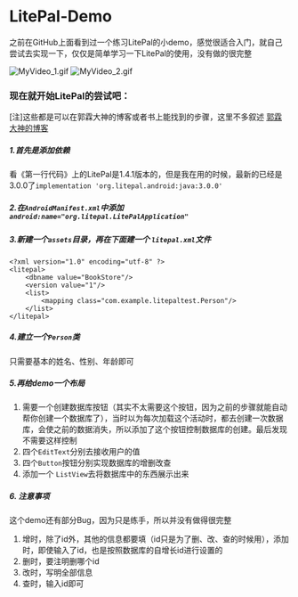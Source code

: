 # LitePal-Demo
之前在GitHub上面看到过一个练习LitePal的小demo，感觉很适合入门，就自己尝试去实现一下，仅仅是简单学习一下LitePal的使用，没有做的很完整

![MyVideo_1.gif](https://upload-images.jianshu.io/upload_images/15748212-7b2b1d7d4fecf383.gif?imageMogr2/auto-orient/strip)
![MyVideo_2.gif](https://upload-images.jianshu.io/upload_images/15748212-15e620faceb4de50.gif?imageMogr2/auto-orient/strip)


### 现在就开始LitePal的尝试吧：
[注]这些都是可以在郭霖大神的博客或者书上能找到的步骤，这里不多叙述
[郭霖大神的博客](https://blog.csdn.net/guolin_blog/article/details/38556989)
##### 1.首先是添加依赖
看《第一行代码》上的LitePal是1.4.1版本的，但是我在用的时候，最新的已经是3.0.0了`implementation 'org.litepal.android:java:3.0.0'`
##### 2.在`AndroidManifest.xml`中添加`android:name="org.litepal.LitePalApplication"`
##### 3.新建一个`assets`目录，再在下面建一个 `litepal.xml`文件
```
<?xml version="1.0" encoding="utf-8" ?>
<litepal>
    <dbname value="BookStore"/>
    <version value="1"/>
    <list>
        <mapping class="com.example.litepaltest.Person"/>
    </list>
</litepal>
```
##### 4.建立一个`Person`类
只需要基本的姓名、性别、年龄即可
##### 5.再给demo一个布局
1. 需要一个创建数据库按钮（其实不太需要这个按钮，因为之前的步骤就能自动帮你创建一个数据库了），当时以为每次加载这个活动时，都去创建一次数据库，会使之前的数据消失，所以添加了这个按钮控制数据库的创建。最后发现不需要这样控制
2. 四个`EditText`分别去接收用户的值
3. 四个`Button`按钮分别实现数据库的增删改查
4. 添加一个 `ListView`去将数据库中的东西展示出来
##### 6. 注意事项
这个demo还有部分Bug，因为只是练手，所以并没有做得很完整
1. 增时，除了id外，其他的信息都要填（id只是为了删、改、查的时候用），添加时，即使输入了id，也是按照数据库的自增长id进行设置的
2. 删时，要注明删哪个id
3. 改时，写明全部信息
4. 查时，输入id即可
